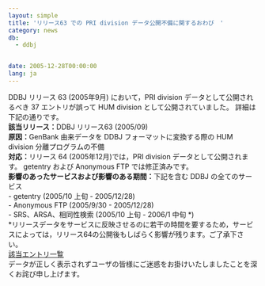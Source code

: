 ```yaml
---
layout: simple
title: 'リリース63 での PRI division データ公開不備に関するおわび　'
category: news
db:
  - ddbj


date: 2005-12-28T00:00:00
lang: ja
---
```


<html>DDBJ リリース 63 (2005年9月) において，PRI division データとして公開されるべき 37 エントリが誤って HUM division として公開されていました。 詳細は下記の通りです。<br><b>該当リリース：</b>DDBJ リリース63 (2005/09)<br><b>原因：</b>GenBank 由来データを DDBJ フォーマットに変換する際の HUM division 分離プログラムの不備<br><b>対応：</b>リリース 64 (2005年12月)では，PRI division データとして公開されます。 getentry および Anonymous FTP では修正済みです。<br><b>影響のあったサービスおよび影響のある期間：</b>下記を含む DDBJ の全てのサービス<br>- getentry (2005/10 上旬 - 2005/12/28)<br>- Anonymous FTP (2005/9/30 - 2005/12/28)<br>- SRS、ARSA、相同性検索 (2005/10 上旬 - 2006/1 中旬 *)<br>*リリースデータをサービスに反映させるのに若干の時間を要するため，サービスによっては，リリース64の公開後もしばらく影響が残ります。ご了承下さい。<br><a href="{{ site.baseurl }}/assets/files/pdf/051228-list.html">該当エントリ一覧</a><br>データが正しく表示されずユーザの皆様にご迷惑をお掛けいたしましたことを深くお詫び申し上げます。</html>
